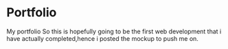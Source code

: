# Portfolio
My portfolio 
So this is hopefully going to be the first web development that i have actually completed,hence i posted the mockup to push me on.  

